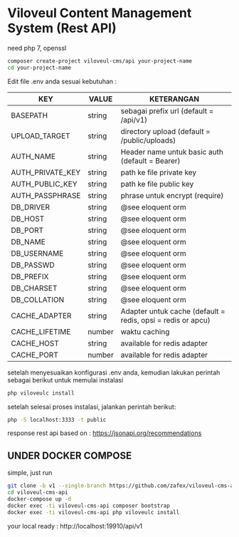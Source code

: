 
# Viloveul Content Management System (Rest API)

need php 7, openssl

```bash
composer create-project viloveul-cms/api your-project-name
cd your-project-name
```

Edit file .env anda sesuai kebutuhan :

| KEY | VALUE | KETERANGAN |
| - | - | - |
| BASEPATH | string | sebagai prefix url (default = /api/v1) |
| UPLOAD_TARGET | string | directory upload (default = /public/uploads) |
| AUTH_NAME | string | Header name untuk basic auth (default = Bearer) |
| AUTH_PRIVATE_KEY | string | path ke file private key |
| AUTH_PUBLIC_KEY | string | path ke file public key |
| AUTH_PASSPHRASE | string | phrase untuk encrypt (require) |
| DB_DRIVER | string | @see eloquent orm |
| DB_HOST | string | @see eloquent orm |
| DB_PORT | string | @see eloquent orm |
| DB_NAME | string | @see eloquent orm |
| DB_USERNAME | string | @see eloquent orm |
| DB_PASSWD | string | @see eloquent orm |
| DB_PREFIX | string | @see eloquent orm |
| DB_CHARSET | string | @see eloquent orm |
| DB_COLLATION | string | @see eloquent orm |
| CACHE_ADAPTER | string | Adapter untuk cache (default = redis, opsi = redis or apcu) |
| CACHE_LIFETIME | number | waktu caching |
| CACHE_HOST | string | available for redis adapter |
| CACHE_PORT | number | available for redis adapter |

setelah menyesuaikan konfigurasi .env anda, kemudian lakukan perintah sebagai berikut untuk memulai instalasi
```bash
php viloveulc install
```
setelah selesai proses instalasi, jalankan perintah berikut:
```bash
php -S localhost:3333 -t public
```
response rest api based on : https://jsonapi.org/recommendations


## UNDER DOCKER COMPOSE
simple, just run
```bash
git clone -b v1 --single-branch https://github.com/zafex/viloveul-cms-api.git
cd viloveul-cms-api
docker-compose up -d
docker exec -ti viloveul-cms-api composer bootstrap
docker exec -ti viloveul-cms-api php viloveulc install
```

your local ready : http://localhost:19910/api/v1